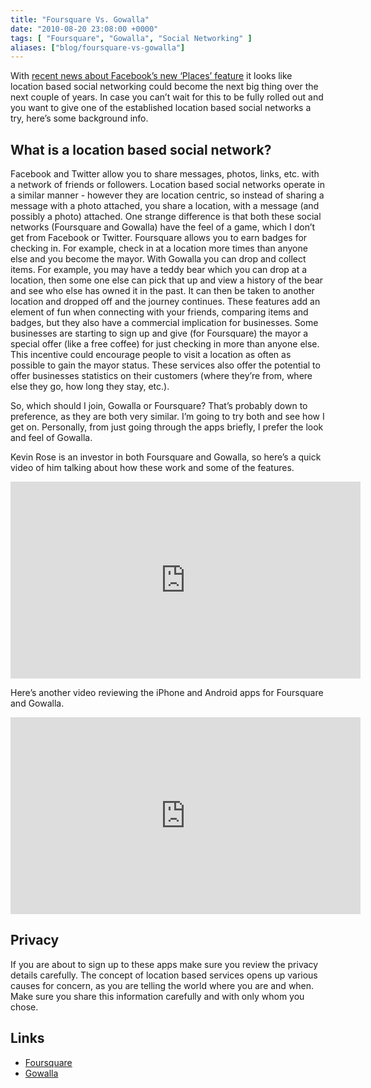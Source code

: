 ```yaml
---
title: "Foursquare Vs. Gowalla"
date: "2010-08-20 23:08:00 +0000"
tags: [ "Foursquare", "Gowalla", "Social Networking" ]
aliases: ["blog/foursquare-vs-gowalla"]
---
```

With [recent news about Facebook’s new ‘Places’ feature](http://blog.facebook.com/blog.php?post=418175202130) it looks like location based social networking could become the next big thing over the next couple of years. In case you can’t wait for this to be fully rolled out and you want to give one of the established location based social networks a try, here’s some background info.

<!--more-->

## What is a location based social network?

Facebook and Twitter allow you to share messages, photos, links, etc. with a network of friends or followers. Location based social networks operate in a similar manner - however they are location centric, so instead of sharing a message with a photo attached, you share a location, with a message (and possibly a photo) attached. One strange difference is that both these social networks (Foursquare and Gowalla) have the feel of a game, which I don’t get from Facebook or Twitter. Foursquare allows you to earn badges for checking in. For example, check in at a location more times than anyone else and you become the mayor. With Gowalla you can drop and collect items. For example, you may have a teddy bear which you can drop at a location, then some one else can pick that up and view a history of the bear and see who else has owned it in the past. It can then be taken to another location and dropped off and the journey continues. These features add an element of fun when connecting with your friends, comparing items and badges, but they also have a commercial implication for businesses. Some businesses are starting to sign up and give (for Foursquare) the mayor a special offer (like a free coffee) for just checking in more than anyone else. This incentive could encourage people to visit a location as often as possible to gain the mayor status. These services also offer the potential to offer businesses statistics on their customers (where they’re from, where else they go, how long they stay, etc.).

So, which should I join, Gowalla or Foursquare?
That’s probably down to preference, as they are both very similar. I’m going to try both and see how I get on. Personally, from just going through the apps briefly, I prefer the look and feel of Gowalla.

Kevin Rose is an investor in both Foursquare and Gowalla, so here’s a quick video of him talking about how these work and some of the features.

<iframe width="560" height="315" src="https://www.youtube.com/embed/UlJy343uJdE" frameborder="0" allowfullscreen></iframe>

Here’s another video reviewing the iPhone and Android apps for Foursquare and Gowalla.

<iframe width="560" height="315" src="https://www.youtube.com/embed/dXeOIgGgvMs" frameborder="0" allowfullscreen></iframe>

## Privacy

If you are about to sign up to these apps make sure you review the privacy details carefully. The concept of location based services opens up various causes for concern, as you are telling the world where you are and when. Make sure you share this information carefully and with only whom you chose.

## Links

* [Foursquare](http://foursquare.com/)
* [Gowalla](http://gowalla.com/)
